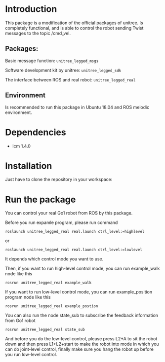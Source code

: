 # Introduction
This package is a modification of the official packages of unitree. Is completely functional, and is able to control the robot sending Twist messages to the topic /cmd_vel.

## Packages:

Basic message function: `unitree_legged_msgs`

Software development kit by unitree: `unitree_legged_sdk`

The interface between ROS and real robot: `unitree_legged_real`

## Environment
Is recommended to run this package in Ubuntu 18.04 and ROS melodic environment.

# Dependencies
* lcm 1.4.0

# Installation
Just have to clone the repository in your workspace:


# Run the package
You can control your real Go1 robot from ROS by this package.

Before you run expamle program, please run command

```
roslaunch unitree_legged_real real.launch ctrl_level:=highlevel
```
or
```
roslaunch unitree_legged_real real.launch ctrl_level:=lowlevel
```

It depends which control mode you want to use.

Then, if you want to run high-level control mode, you can run example_walk node like this
```
rosrun unitree_legged_real example_walk
```

If you want to run low-level control mode, you can run example_position program node like this
```
rosrun unitree_legged_real example_postion
```

You can also run the node state_sub to subscribe the feedback information from Go1 robot
```
rosrun unitree_legged_real state_sub
```

And before you do the low-level control, please press L2+A to sit the robot down and then press L1+L2+start to make the robot into
mode in which you can do joint-level control, finally make sure you hang the robot up before you run low-level control.





